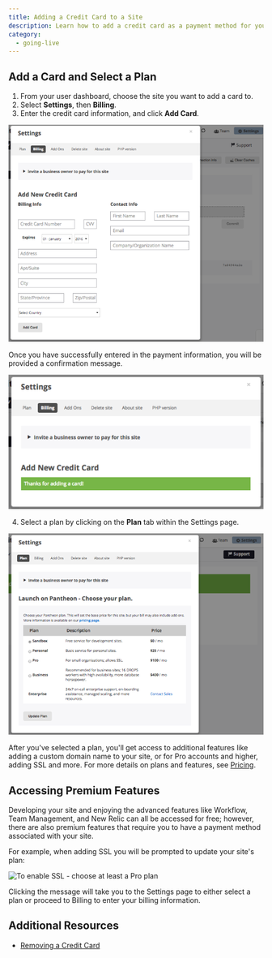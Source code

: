 ```yaml
---
title: Adding a Credit Card to a Site
description: Learn how to add a credit card as a payment method for your site.
category:
  - going-live
---
```

## Add a Card and Select a Plan
1. From your user dashboard, choose the site you want to add a card to.
2. Select **Settings**, then **Billing**.
3. Enter the credit card information, and click **Add Card**.

  ![Dashboard Billing ](/source/docs/assets/images/add-card-dashboard.png)

  Once you have successfully entered in the payment information, you will be provided a confirmation message.

  ![Dashboard billing confirmation](/source/docs/assets/images/confirmation-add-card-dashboard.png)

4. Select a plan by clicking on the **Plan** tab within the Settings page.

  ![Dashboard billing choose plan](/source/docs/assets/images/choose-your-plan-dashboard.png)

  After you've selected a plan, you'll get access to additional features like adding a custom domain name to your site, or for Pro accounts and higher, adding SSL and more. For more details on plans and features, see [Pricing](https://pantheon.io/pricing).

## Accessing Premium Features

Developing your site and enjoying the advanced features like Workflow, Team Management, and New Relic can all be accessed for free; however, there are also premium features that require you to have a payment method associated with your site.

For example, when adding SSL you will be prompted to update your site's plan:  


 ![To enable SSL - choose at least a Pro plan](https://www.getpantheon.com/sites/default/files/docs/desk_images/309237)


Clicking the message will take you to the Settings page to either select a plan or proceed to Billing to enter your billing information.

<!--<p><strong>NOTE: In order to change the actively billed card for a specific site, you will need already have <a href="http://helpdesk.getpantheon.com/customer/portal/docs/articles/688411-adding-a-credit-card-to-your-account">a card associated with your user account.</a> If you do not have a credit card on your account you will not have a payment method available in the dropdown.</strong></p>-->
## Additional Resources

- [Removing a Credit Card](/docs/articles/sites/removing-a-credit-card)
